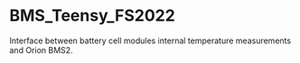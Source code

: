 # BMS_Teensy_FS2022
Interface between battery cell modules internal temperature measurements and Orion BMS2.
